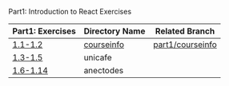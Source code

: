 Part1: Introduction to React Exercises


| Part1: Exercises | Directory Name | Related Branch   |
|------------------|----------------|------------------|
| [1.1-1.2](https://fullstackopen.com/en/part1/introduction_to_react#exercises-1-1-1-2)| [courseinfo](https://github.com/aiotrope/fso/tree/main/part1/courseinfo)| [part1/courseinfo](https://github.com/aiotrope/fso/tree/part1/courseinfo/part1/courseinfo) |
| [1.3-1.5](https://fullstackopen.com/en/part1/java_script#exercises-1-3-1-5)| unicafe        |                  |
| [1.6-1.14](https://fullstackopen.com/en/part1/a_more_complex_state_debugging_react_apps#exercises-1-6-1-14)| anectodes      |                  |